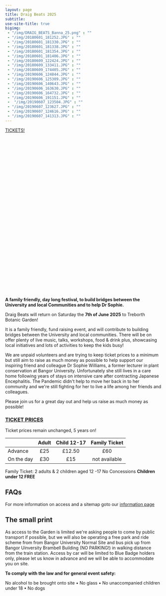 ```yaml
---
layout: page
title: Draig Beats 2025
subtitle: 
use-site-title: true
bigimg:
 - "/img/DRAIG_BEATS_Banna_25.png" : ""
 - "/img/20180601_181252.JPG" : ""
 - "/img/20180601_181330.JPG" : ""
 - "/img/20180601_181338.JPG" : ""
 - "/img/20180601_181354.JPG" : ""
 - "/img/20180601_181406.JPG" : ""
 - "/img/20180609_122424.JPG" : ""
 - "/img/20180609_133411.JPG" : ""
 - "/img/20180609_174405.JPG" : ""
 - "/img/20190606_124844.JPG" : ""
 - "/img/20190606_125309.JPG" : ""
 - "/img/20190606_140643.JPG" : ""
 - "/img/20190606_163630.JPG" : ""
 - "/img/20190606_164732.JPG" : ""
 - "/img/20190606_191151.JPG" : ""
 -  "/img/20190607_123504.JPG" : ""
 - "/img/20190607_123627.JPG" : ""
 - "/img/20190607_124616.JPG" : ""
 - "/img/20190607_141313.JPG" : ""
---
```


[TICKETS!](https://ticketpass.org/event/EADYOA/draig-beats-festival-2025)

<div id="container" style="height: 500px"></div>
<script type="text/javascript" src="https://d372xb63ug5ji6.cloudfront.net/widget/widget.js"></script>
<script type="text/javascript">
    TPWidget.create({
        'event': '869814917',
        'elementId': 'container',
        'mode': 'display'
    })
</script>

**A family friendly, day long festival, to build bridges between the University and local Communities and to help Dr Sophie.**

Draig Beats will return on Saturday the **7th of June 2025** to Treborth Botanic Garden!

It is a family friendly, fund raising event, and will contribute to building bridges between the University and local communities. There will be on offer plenty of live music, talks, workshops, food & drink plus, showcasing local initiatives and lots of activities to keep the kids busy!

We are unpaid volunteers and are trying to keep ticket prices to a minimum but still aim to raise as much money as possible to help support our inspiring friend and colleague Dr Sophie Williams, a former lecturer in plant conservation at Bangor University. Unfortunately she still lives in a care home following years of stays on intensive care after contracting Japanese Encephalitis. The Pandemic didn't help to move her back in to her community and we're still fighting for her to live a life among her friends and colleagues.

Please join us for a great day out and help us raise as much money as possible!


### [TICKET PRICES](https://ticketpass.org/event/EADYOA/draig-beats-festival-2025)

Ticket prices remain unchanged, 5 years on!

|           | **Adult**        | **Child 12-17** | **Family Ticket**|
|-----------|:----------------:|:---------------:|:----------------:|
|Advance    | £25              | £12.50          | £60              |
|On the day | £30              | £15             | not available    |

Family Ticket: 2 adults & 2 children aged 12 -17
No Concessions
**Children under 12 FREE**
 
## FAQs
For more information on access and a sitemap goto our [information page](/infos)

## The small print

As access to the Garden is limited we're asking people to come by public transport if possible, but we will also be operating a free park and ride scheme from from Bangor University Normal Site and bus pick up from Bangor Uinversity Brambell Building (NO PARKING!) in walking distance from the train station. Access by car will be limited to Blue Badge holders only, please let us know in advance and we will be able to accommodate you on site.

**To comply with the law and for general event safety:**

No alcohol to be brought onto site • No glass • No unaccompanied children under 18 • No dogs
